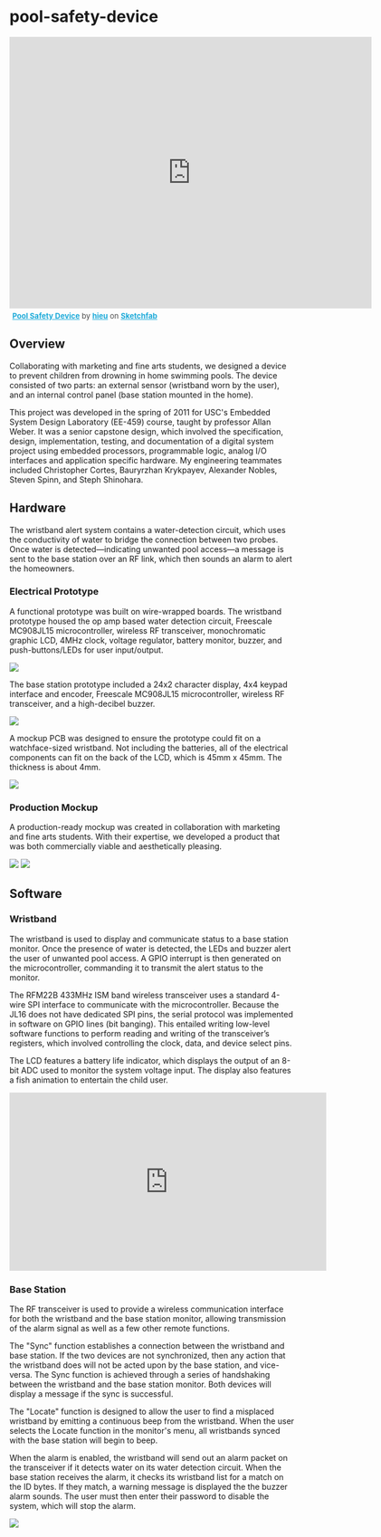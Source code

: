 pool-safety-device
==================

<iframe width="640" height="480" src="https://sketchfab.com/models/5c79c15477054004a583eb45c18d26ab/embed" frameborder="0" allowfullscreen mozallowfullscreen="true" webkitallowfullscreen="true" onmousewheel=""></iframe>

<p style="font-size: 13px; font-weight: normal; margin: 5px; color: #4A4A4A;">
    <a href="https://sketchfab.com/models/5c79c15477054004a583eb45c18d26ab?utm_source=oembed&utm_medium=embed&utm_campaign=5c79c15477054004a583eb45c18d26ab" target="_blank" style="font-weight: bold; color: #1CAAD9;">Pool Safety Device</a>
    by <a href="https://sketchfab.com/hieu?utm_source=oembed&utm_medium=embed&utm_campaign=5c79c15477054004a583eb45c18d26ab" target="_blank" style="font-weight: bold; color: #1CAAD9;">hieu</a>
    on <a href="https://sketchfab.com?utm_source=oembed&utm_medium=embed&utm_campaign=5c79c15477054004a583eb45c18d26ab" target="_blank" style="font-weight: bold; color: #1CAAD9;">Sketchfab</a>
</p>

## Overview

Collaborating with marketing and fine arts students, we designed a device to prevent children from drowning in home swimming pools. The device consisted of two parts: an external sensor (wristband worn by the user), and an internal control panel (base station mounted in the home).

This project was developed in the spring of 2011 for USC's Embedded System Design Laboratory (EE-459) course, taught by professor Allan Weber. It was a senior capstone design, which involved the specification, design, implementation, testing, and documentation of a digital system project using embedded processors, programmable logic, analog I/O interfaces and application specific hardware. My engineering teammates included Christopher Cortes, Bauryrzhan Krykpayev, Alexander Nobles, Steven Spinn, and Steph Shinohara.

## Hardware
The wristband alert system contains a water-detection circuit, which uses the conductivity of water to bridge the connection between two probes. Once water is detected&mdash;indicating unwanted pool access&mdash;a message is sent to the base station over an RF link, which then sounds an alarm to alert the homeowners. 

### Electrical Prototype
A functional prototype was built on wire-wrapped boards. The wristband prototype housed the op amp based water detection circuit, Freescale MC908JL15 microcontroller, wireless RF transceiver, monochromatic graphic LCD, 4MHz clock, voltage regulator, battery monitor, buzzer, and push-buttons/LEDs for user input/output. 

<img src="http://niftyhedgehog.com/pool-safety-device/images/wristband_prototype.jpg">

The base station prototype included a 24x2 character display, 4x4 keypad interface and encoder, Freescale MC908JL15 microcontroller, wireless RF transceiver, and a high-decibel buzzer.

<img src="http://niftyhedgehog.com/pool-safety-device/images/monitor_prototype.jpg">

A mockup PCB was designed to ensure the prototype could fit on a watchface-sized wristband. Not including the batteries, all of the electrical components can fit on the back of the LCD, which is 45mm x 45mm.  The thickness is about 4mm.

<img src="http://niftyhedgehog.com/pool-safety-device/images/new_wristband.jpg">

### Production Mockup
A production-ready mockup was created in collaboration with marketing and fine arts students. With their expertise, we developed a product that was both commercially viable and aesthetically pleasing.

<img src="http://niftyhedgehog.com/pool-safety-device/images/wristband_mockup.png">

<img src="http://niftyhedgehog.com/pool-safety-device/images/base_station_mockup.png">


## Software

### Wristband
The wristband is used to display and communicate status to a base station monitor. Once the presence of water is detected, the LEDs and buzzer alert the user of unwanted pool access. A GPIO interrupt is then generated on the microcontroller, commanding it to transmit the alert status to the monitor. 

The RFM22B 433MHz ISM band wireless transceiver uses a standard 4-wire SPI interface to communicate with the microcontroller. Because the JL16 does not have dedicated SPI pins, the serial protocol was implemented in software on GPIO lines (bit banging). This entailed writing low-level software functions to perform reading and writing of the transceiver’s registers, which involved controlling the clock, data, and device select pins.

The LCD features a battery life indicator, which displays the output of an 8-bit ADC used to monitor the system voltage input. The display also features a fish animation to entertain the child user. 

<iframe width="560" height="315" src="https://www.youtube.com/embed/oqmXTrBO6uU" frameborder="0" allowfullscreen></iframe>

### Base Station
The RF transceiver is used to provide a wireless communication interface for both the wristband and the base station monitor, allowing transmission of the alarm signal as well as a few other remote functions.

The "Sync" function establishes a connection between the wristband and base station. If the two devices are not synchronized, then any action that the wristband does will not be acted upon by the base station, and vice-versa. The Sync function is achieved through a series of handshaking between the wristband and the base station monitor. Both devices will display a message if the sync is successful.

The "Locate" function is designed to allow the user to find a misplaced wristband by emitting a continuous beep from the wristband. When the user selects the Locate function in the monitor's menu, all wristbands synced with the base station will begin to beep.

When the alarm is enabled, the wristband will send out an alarm packet on the transceiver if it detects water on its water detection circuit. When the base station receives the alarm, it checks its wristband list for a match on the ID bytes. If they match, a warning message is displayed the the buzzer alarm sounds. The user must then enter their password to disable the system, which will stop the alarm.

<img src="http://niftyhedgehog.com/pool-safety-device/images/alert_message.jpg">

